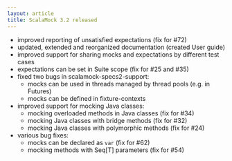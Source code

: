 ```yaml
---
layout: article
title: ScalaMock 3.2 released
---
```


- improved reporting of unsatisfied expectations (fix for #72)
- updated, extended and reorganized documentation (created User guide)
- improved support for sharing mocks and expectations by different test cases
- expectations can be set in Suite scope (fix for #25 and #35)
- fixed two bugs in scalamock-specs2-support:
  - mocks can be used in threads managed by thread pools (e.g. in Futures)
  - mocks can be defined in fixture-contexts
- improved support for mocking Java classes:
  - mocking overloaded methods in Java classes (fix for #34)
  - mocking Java classes with bridge methods (fix for #32)
  - mocking Java classes with polymorphic methods (fix for #24)
- various bug fixes:
  - mocks can be declared as `var` (fix for #62)
  - mocking methods with Seq[T] parameters (fix for #54)

